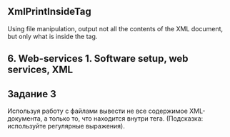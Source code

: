 ## XmlPrintInsideTag
Using file manipulation, output not all the contents of the XML document, but only what is inside the tag.
## 6. Web-services 1. Software setup, web services, XML
## Задание 3

Используя работу с файлами вывести не все содержимое XML-документа, а только то, что находится внутри тега. (Подсказка: используйте регулярные выражения). 
